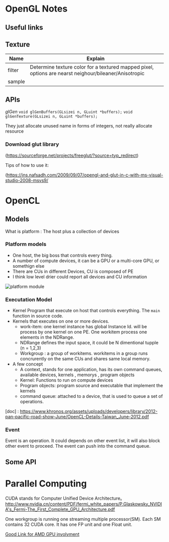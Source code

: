 
# OpenGL Notes

## Useful links 


## Texture
|Name | Explain|
|------|-|
|filter| Determine texture color for a textured mapped pixel, options are nearst neighour/bileaner/Anisotropic|
|sample| |

## APIs

*glGen*
```void glGenBuffers(GLsizei n, GLuint *buffers);```
```void glGenTexture(GLsizei n, GLuint *buffers);```

They just allocate unused name in forms of integers, not really allocate resource 



### Download glut library

(https://sourceforge.net/projects/freeglut/?source=typ_redirect)

Tips of how to use it:

(https://ins.nafsadh.com/2009/09/07/opengl-and-glut-in-c-with-ms-visual-studio-2008-msvs9/



# OpenCL 
## Models
What is platform : The host plus a collection of devices
### Platform models
* One host, the big boss that controls every thing. 
* A number of compute devices, it can be a GPU or a multi-core GPU, or somethign else
* There are CUs in different Devices, CU is composed of PE
* I think low level drier could report all devices and CU information

![platform module](http://www.rastergrid.com/blog/wp-content/uploads/2010/11/opencl_platform_model.png)

### Executation Model
* Kernel Program that execute on host that controls everything. The ```main``` function  in source code. 
* Kernels that executes on one or more devices.
   * work-item: one kernel instance has global Instance Id. will be process by one kernel on one PE. One workitem process one elements in the NDRange. 
   * NDRange defines the input space, it could be N dimentional tupple (n = 1,2,3)
   * Workgroup : a group of workitems. workitems in a group runs concrurently  on the same CUs and shares same local memory. 
* A few concept
   * A context, stands for one application, has its own command queues, available devices, kernels , memorys , program objects
   * Kernel: Functions to run on compute devices
   * Program objects: program source and executable that implement the kernels
   * command queue: attached to a device, that is used to queue a set of operations. 



[doc] : https://www.khronos.org/assets/uploads/developers/library/2012-pan-pacific-road-show-June/OpenCL-Details-Taiwan_June-2012.pdf
### Event
Event is an operation. It could depends on other event list, it will also block other event to proceed. The event can push into the command queue. 

## Some API
#  Parallel Computing
CUDA stands for Computer Unified Device Architecture。
http://www.nvidia.cn/content/PDF/fermi_white_papers/P.Glaskowsky_NVIDIA's_Fermi-The_First_Complete_GPU_Architecture.pdf


One workgroup is running one streaming multiple processor(SM). Each SM contains 32 CUDA core. It has one FP unit and one Float unit.

[Good Link for AMD GPU involvment](http://www.expreview.com/17961-all.html)

